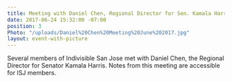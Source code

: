 ```yaml
---
title: Meeting with Daniel Chen, Regional Director for Sen. Kamala Harris (6/7/17)
date: 2017-06-24 15:32:00 -07:00
position: 3
Photo: "/uploads/Daniel%20Chen%20Meeting%20June%202017.jpg"
layout: event-with-picture
---
```


Several members of Indivisible San Jose met with Daniel Chen, the Regional Director for Senator Kamala Harris.  Notes from this meeting are accessible for ISJ members.